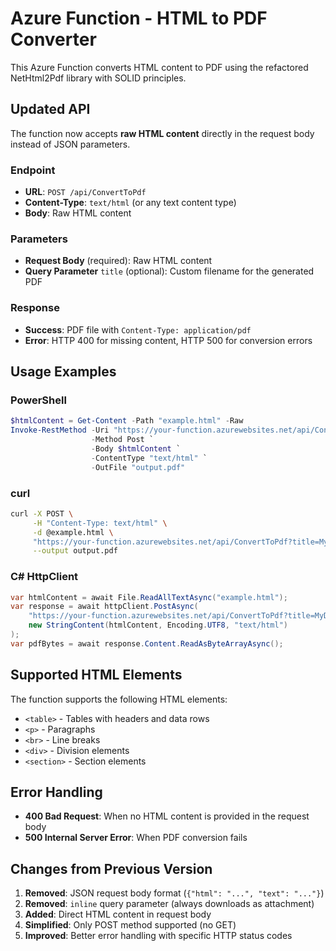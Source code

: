 # Azure Function - HTML to PDF Converter

This Azure Function converts HTML content to PDF using the refactored NetHtml2Pdf library with SOLID principles.

## Updated API

The function now accepts **raw HTML content** directly in the request body instead of JSON parameters.

### Endpoint
- **URL**: `POST /api/ConvertToPdf`
- **Content-Type**: `text/html` (or any text content type)
- **Body**: Raw HTML content

### Parameters
- **Request Body** (required): Raw HTML content
- **Query Parameter** `title` (optional): Custom filename for the generated PDF

### Response
- **Success**: PDF file with `Content-Type: application/pdf`
- **Error**: HTTP 400 for missing content, HTTP 500 for conversion errors

## Usage Examples

### PowerShell
```powershell
$htmlContent = Get-Content -Path "example.html" -Raw
Invoke-RestMethod -Uri "https://your-function.azurewebsites.net/api/ConvertToPdf?title=MyDocument" `
                  -Method Post `
                  -Body $htmlContent `
                  -ContentType "text/html" `
                  -OutFile "output.pdf"
```

### curl
```bash
curl -X POST \
     -H "Content-Type: text/html" \
     -d @example.html \
     "https://your-function.azurewebsites.net/api/ConvertToPdf?title=MyDocument" \
     --output output.pdf
```

### C# HttpClient
```csharp
var htmlContent = await File.ReadAllTextAsync("example.html");
var response = await httpClient.PostAsync(
    "https://your-function.azurewebsites.net/api/ConvertToPdf?title=MyDocument",
    new StringContent(htmlContent, Encoding.UTF8, "text/html")
);
var pdfBytes = await response.Content.ReadAsByteArrayAsync();
```

## Supported HTML Elements

The function supports the following HTML elements:
- `<table>` - Tables with headers and data rows
- `<p>` - Paragraphs
- `<br>` - Line breaks
- `<div>` - Division elements
- `<section>` - Section elements

## Error Handling

- **400 Bad Request**: When no HTML content is provided in the request body
- **500 Internal Server Error**: When PDF conversion fails

## Changes from Previous Version

1. **Removed**: JSON request body format (`{"html": "...", "text": "..."}`)
2. **Removed**: `inline` query parameter (always downloads as attachment)
3. **Added**: Direct HTML content in request body
4. **Simplified**: Only POST method supported (no GET)
5. **Improved**: Better error handling with specific HTTP status codes
